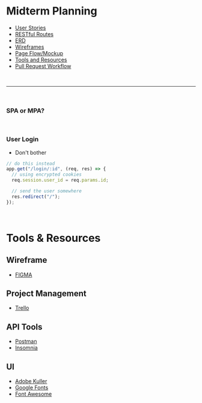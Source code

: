 # Midterm Planning

- [User Stories](user-stories.md)
- [RESTful Routes](routes.md)
- [ERD]()
- [Wireframes]()
- [Page Flow/Mockup]()
- [Tools and Resources](#tools--resources)
- [Pull Request Workflow](project-workflow.md)

&nbsp;

---

&nbsp;

### SPA or MPA?

&nbsp;

### User Login

- Don't bother

```js
// do this instead
app.get("/login/:id", (req, res) => {
  // using encrypted cookies
  req.session.user_id = req.params.id;

  // send the user somewhere
  res.redirect("/");
});
```

&nbsp;

# Tools & Resources

## Wireframe

- [FIGMA](https://www.figma.com/)

## Project Management

- [Trello](https://trello.com/)

## API Tools

- [Postman](https://www.postman.com/)
- [Insomnia](https://insomnia.rest/)

## UI

- [Adobe Kuller](https://color.adobe.com/create/color-wheel)
- [Google Fonts](https://fonts.google.com)
- [Font Awesome](https://fontawesome.com/)
